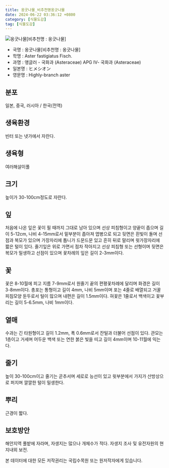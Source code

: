 ```yaml
---
title: 옹굿나물_비추천명옹긋나물
date: 2024-06-22 03:36:12 +0800
category: [식물도감]
tag: [식물도감]
---
```




![옹굿나물[비추천명 : 옹긋나물]](/fileUpload/plants/basic/Compositae/Aster/8026/1_th2.jpg)
- 국명 : 옹굿나물[비추천명 : 옹긋나물]
- 학명 : Aster fastigiatus Fisch.
- 과명 : 앵글러 - 국화과 (Asteraceae) APG Ⅳ- 국화과 (Asteraceae)
- 일본명 : ヒメシオン
- 영문명 : Highly-branch aster


## 분포
일본, 중국, 러시아 / 한국(전역) 
## 생육환경
빈터 또는 냇가에서 자란다.
## 생육형
여러해살이풀 
## 크기
높이가 30-100cm정도로 자란다.
## 잎
처음에 나온 잎은 꽃이 필 때까지 그대로 남아 있으며 선상 피침형이고 양끝이 좁으며 길이 5-12cm, 나비 4-15mm로서 밑부분이 좁아져 엽병으로 되고 뒷면은 흰빛이 돌며 선점과 복모가 있으며 가장자리에 톱니가 드문드문 있고 흔히 뒤로 말리며 윗가장자리에 짧은 털이 있다. 줄기잎은 위로 가면서 점차 작아지고 선상 피침형 또는 선형이며 뒷면은 복모가 밀생하고 선점이 있으며 꽃차례의 잎은 길이 2-3mm이다.
## 꽃
꽃은 8-10월에 피고 지름 7-9mm로서 원줄기 끝의 편평꽃차례에 달리며 화경은 길이 3-8mm이다. 총포는 통형이고 길이 4mm, 나비 5mm이며 포는 4줄로 배열되고 거꿀피침모양 둔두로서 털이 많으며 내편은 길이 1.5mm이다. 혀꽃은 1줄로서 백색이고 꽃부리는 길이 5-6.5mm, 나비 1mm이다.
## 열매
수과는 긴 타원형이고 길이 1.2mm, 폭 0.6mm로서 잔털과 더불어 선점이 있다. 관모는 1층이고 거세며 어두운 백색 또는 연한 붉은 빛을 띠고 길이 4mm이며 10-11월에 익는다.
## 줄기
높이 30-100cm이고 줄기는 곧추서며 세로로 능선이 있고 윗부분에서 가지가 산방상으로 퍼지며 깔깔한 털이 밀생한다.
## 뿌리
근경이 짧다.
## 보호방안
해안지역 풀밭에 자라며, 자생지는 많으나 개체수가 적다. 자생지 조사 및 유전자원의 현지내외 보전.






본 데이터에 대한 모든 저작권리는 국립수목원 또는 원저작자에게 있습니다.
